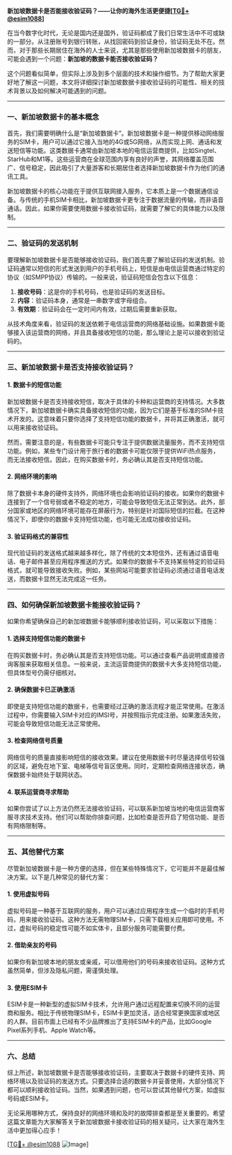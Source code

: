 **新加坡数据卡是否能接收验证码？——让你的海外生活更便捷[[TG💪+ @esim1088](https://t.me/s/esim1088)]**

在当今数字化时代，无论是国内还是国外，验证码都成了我们日常生活中不可或缺的一部分。从注册账号到银行转账，从找回密码到验证身份，验证码无处不在。然而，对于那些长期居住在海外的人士来说，尤其是那些使用新加坡数据卡的朋友，可能会遇到一个问题：**新加坡的数据卡能否接收验证码？**  

这个问题看似简单，但实际上涉及到多个层面的技术和操作细节。为了帮助大家更好地了解这一问题，本文将详细探讨新加坡数据卡接收验证码的可能性、相关的技术背景以及如何解决可能遇到的问题。

---

### **一、新加坡数据卡的基本概念**

首先，我们需要明确什么是“新加坡数据卡”。新加坡数据卡是一种提供移动网络服务的SIM卡，用户可以通过它接入当地的4G或5G网络，从而实现上网、通话和发送短信等功能。这类数据卡通常由新加坡本地的电信运营商提供，比如Singtel、StarHub和M1等。这些运营商在全球范围内享有良好的声誉，其网络覆盖范围广、信号稳定，因此吸引了大量游客和长期居住者选择新加坡数据卡作为他们的通讯工具。

新加坡数据卡的核心功能在于提供互联网接入服务，它本质上是一个数据通信设备。与传统的手机SIM卡相比，新加坡数据卡更专注于数据流量的传输，而非语音通话。因此，如果你需要使用数据卡接收验证码，就需要了解它的具体能力以及限制。

---

### **二、验证码的发送机制**

要理解新加坡数据卡是否能够接收验证码，我们首先要了解验证码的发送机制。验证码通常以短信的形式发送到用户的手机号码上，短信是由电信运营商通过特定的协议（如SMPP协议）传输的。一般来说，验证码短信会包含以下信息：

1. **接收号码**：这是你的手机号码，也是验证码的发送目标。
2. **内容**：验证码本身，通常是一串数字或字母组合。
3. **有效期**：验证码会在一定时间内有效，过期后需要重新获取。

从技术角度来看，验证码的发送依赖于电信运营商的网络基础设施。如果数据卡能够接入该运营商的网络，并且具备接收短信的功能，那么理论上是可以接收到验证码的。

---

### **三、新加坡数据卡是否支持接收验证码？**

#### **1. 数据卡的短信功能**
新加坡数据卡是否支持接收短信，取决于具体的卡种和运营商的支持情况。大多数情况下，新加坡数据卡确实具备接收短信的功能，因为它们是基于标准的SIM卡技术开发的。这意味着只要你选择了支持短信功能的数据卡，并将其正确激活，就可以用来接收验证码。

然而，需要注意的是，有些数据卡可能只专注于提供数据流量服务，而不支持短信功能。例如，某些专门设计用于旅行者的数据卡可能仅限于提供WiFi热点服务，而无法接收短信。因此，在购买数据卡时，务必确认其是否支持短信功能。

#### **2. 网络环境的影响**
除了数据卡本身的硬件支持外，网络环境也会影响验证码的接收。如果你的数据卡连接到了一个信号弱或者不稳定的地方，可能会导致短信无法正常到达。此外，部分国家或地区的网络环境可能存在屏蔽行为，特别是针对国际短信的拦截。在这种情况下，即使你的数据卡支持短信功能，也可能无法成功接收验证码。

#### **3. 验证码格式的兼容性**
现代验证码的发送格式越来越多样化，除了传统的文本短信外，还有通过语音电话、电子邮件甚至应用程序推送的方式。如果你的数据卡不支持某些特定的验证码格式，就可能导致接收失败。例如，某些网站可能要求验证码必须通过语音电话发送，而数据卡显然无法完成这一任务。

---

### **四、如何确保新加坡数据卡能接收验证码？**

如果你希望确保自己的新加坡数据卡能够顺利接收验证码，可以采取以下措施：

#### **1. 选择支持短信功能的数据卡**
在购买数据卡时，务必确认其是否支持短信功能。可以通过查看产品说明或直接咨询客服来获取相关信息。一般来说，主流运营商提供的数据卡大多支持短信功能，但具体型号仍需仔细核对。

#### **2. 确保数据卡已正确激活**
即使是支持短信功能的数据卡，也需要经过正确的激活流程才能正常使用。在激活过程中，你需要输入SIM卡对应的IMSI号，并按照指示完成注册。如果激活失败，可能会导致短信功能无法正常使用。

#### **3. 检查网络信号质量**
网络信号的质量直接影响短信的接收效果。建议在使用数据卡时尽量选择信号较强的区域，避免在地下室、电梯等信号盲区使用。同时，定期检查网络连接状态，确保数据卡始终处于联网状态。

#### **4. 联系运营商寻求帮助**
如果你尝试了以上方法仍然无法接收验证码，可以联系新加坡当地的电信运营商客服寻求技术支持。他们可以帮助你排查问题，比如检查是否开启了短信功能、是否有网络限制等。

---

### **五、其他替代方案**

尽管新加坡数据卡是一种方便的选择，但在某些特殊情况下，它可能并不是最佳解决方案。以下是几种常见的替代方案：

#### **1. 使用虚拟号码**
虚拟号码是一种基于互联网的服务，用户可以通过应用程序生成一个临时的手机号码，用来接收验证码。这种方法无需物理SIM卡，只需下载相关应用即可使用。不过，虚拟号码的稳定性可能不如实体卡，且部分服务可能需要付费。

#### **2. 借助亲友的号码**
如果你有新加坡本地的朋友或亲戚，可以借用他们的号码来接收验证码。这种方式虽然简单，但涉及隐私问题，需谨慎处理。

#### **3. 使用ESIM卡**
ESIM卡是一种新型的虚拟SIM卡技术，允许用户通过远程配置来切换不同的运营商和服务。相比于传统物理SIM卡，ESIM卡更加灵活，适合经常更换国家或地区的人群。目前市面上已经有不少品牌推出了支持ESIM卡的产品，比如Google Pixel系列手机、Apple Watch等。

---

### **六、总结**

综上所述，新加坡数据卡是否能够接收验证码，主要取决于数据卡的硬件支持、网络环境以及验证码的发送方式。只要选择合适的数据卡并妥善使用，大部分情况下都可以顺利接收验证码。当然，如果遇到问题，也可以尝试其他替代方案，如虚拟号码或ESIM卡。

无论采用哪种方式，保持良好的网络环境和及时的故障排查都是至关重要的。希望这篇文章能为大家解答关于新加坡数据卡接收验证码的相关疑问，让大家在海外生活中更加得心应手！

[[TG💪+ @esim1088](https://t.me/s/esim1088) ![Image](https://i.postimg.cc/4NQfJmqS/Snipaste-2025-05-13-00-14-12.png)]
